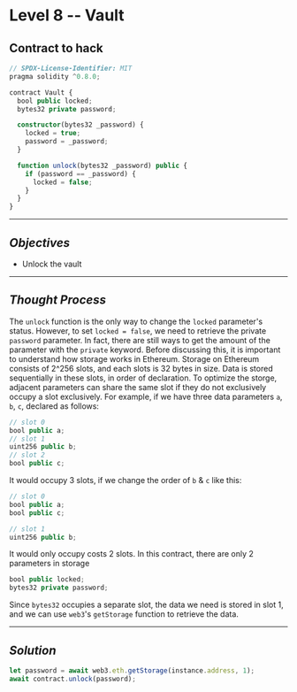 # **Level 8 -- Vault**
## **Contract to hack**
``` ts
// SPDX-License-Identifier: MIT
pragma solidity ^0.8.0;

contract Vault {
  bool public locked;
  bytes32 private password;

  constructor(bytes32 _password) {
    locked = true;
    password = _password;
  }

  function unlock(bytes32 _password) public {
    if (password == _password) {
      locked = false;
    }
  }
}

```
---
## ***Objectives***
* Unlock the vault
---
## ***Thought Process***
The `unlock` function is the only way to change the `locked` parameter's status. However, to set `locked = false`, we need to retrieve the private `password` parameter. In fact, there are still ways to get the amount of the parameter with the `private` keyword. Before discussing this, it is important to understand how storage works in Ethereum. Storage on Ethereum consists of 2^256 slots, and each slots is 32 bytes in size. Data is stored sequentially in these slots, in order of declaration. To optimize the storge, adjacent parameters can share the same slot if they do not exclusively occupy a slot exclusively. For example, if we have three data parameters `a`, `b`, `c`, declared as follows:
``` ts
// slot 0
bool public a;
// slot 1
uint256 public b;
// slot 2
bool public c;
```
It would occupy 3 slots, if we change the order of `b` & `c` like this: 
``` ts
// slot 0
bool public a;
bool public c;

// slot 1
uint256 public b;
```
It would only occupy costs 2 slots.
In this contract, there are only 2 parameters in storage
``` ts
bool public locked;
bytes32 private password;
```
Since `bytes32` occupies a separate slot, the data we need is stored in slot 1, and we can use `web3`'s `getStorage` function to retrieve the data.

---
## ***Solution***
``` ts
let password = await web3.eth.getStorage(instance.address, 1);
await contract.unlock(password);
```



